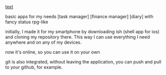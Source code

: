[text](image.PNG)

basic apps for my needs [task manager] [finance manager] [diary] with fancy status rpg-like

initially, I made it for my smartphone by downloading ish (shell app for ios) and cloning my repository there. This way I can use everything I need anywhere and on any of my devices.

now it's online, so you can use it on your own

git is also integrated, without leaving the application, you can push and pull to your github, for example.

